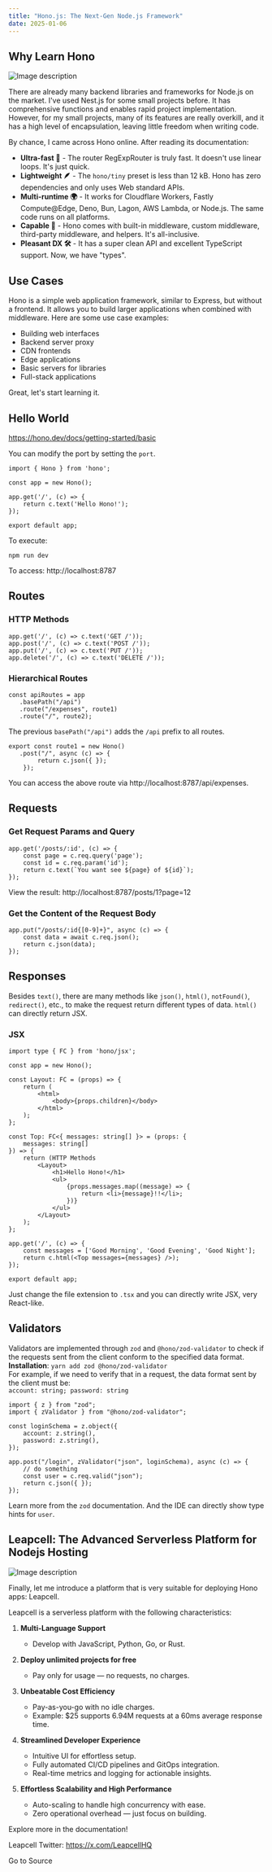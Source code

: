 ```yaml
---
title: "Hono.js: The Next-Gen Node.js Framework"
date: 2025-01-06
---
```


## Why Learn Hono

![Image description](https://media2.dev.to/dynamic/image/width=800%2Cheight=%2Cfit=scale-down%2Cgravity=auto%2Cformat=auto/https%3A%2F%2Fdev-to-uploads.s3.amazonaws.com%2Fuploads%2Farticles%2Fgaayv5o0kqvfyli5tqtf.png)

There are already many backend libraries and frameworks for Node.js on the market. I've used Nest.js for some small projects before. It has comprehensive functions and enables rapid project implementation. However, for my small projects, many of its features are really overkill, and it has a high level of encapsulation, leaving little freedom when writing code.

By chance, I came across Hono online. After reading its documentation:

- **Ultra-fast 🚀** - The router RegExpRouter is truly fast. It doesn't use linear loops. It's just quick.
- **Lightweight 🪶** - The `hono/tiny` preset is less than 12 kB. Hono has zero dependencies and only uses Web standard APIs.
- **Multi-runtime 🌍** - It works for Cloudflare Workers, Fastly Compute@Edge, Deno, Bun, Lagon, AWS Lambda, or Node.js. The same code runs on all platforms.
- **Capable 🔋** - Hono comes with built-in middleware, custom middleware, third-party middleware, and helpers. It's all-inclusive.
- **Pleasant DX 🛠️** - It has a super clean API and excellent TypeScript support. Now, we have "types".

## Use Cases

Hono is a simple web application framework, similar to Express, but without a frontend. It allows you to build larger applications when combined with middleware. Here are some use case examples:

- Building web interfaces
- Backend server proxy
- CDN frontends
- Edge applications
- Basic servers for libraries
- Full-stack applications

Great, let's start learning it.

## Hello World

https://hono.dev/docs/getting-started/basic

You can modify the port by setting the `port`.  

```
import { Hono } from 'hono';

const app = new Hono();

app.get('/', (c) => {
    return c.text('Hello Hono!');
});

export default app;
```

To execute:  

```
npm run dev
```

To access: http://localhost:8787

## Routes

### HTTP Methods

```
app.get('/', (c) => c.text('GET /'));
app.post('/', (c) => c.text('POST /'));
app.put('/', (c) => c.text('PUT /'));
app.delete('/', (c) => c.text('DELETE /'));
```

### Hierarchical Routes

```
const apiRoutes = app
   .basePath("/api")
   .route("/expenses", route1)
   .route("/", route2);
```

The previous `basePath("/api")` adds the `/api` prefix to all routes.  

```
export const route1 = new Hono()
   .post("/", async (c) => {
        return c.json({ });
    });
```

You can access the above route via http://localhost:8787/api/expenses.

## Requests

### Get Request Params and Query

```
app.get('/posts/:id', (c) => {
    const page = c.req.query('page');
    const id = c.req.param('id');
    return c.text(`You want see ${page} of ${id}`);
});
```

View the result: http://localhost:8787/posts/1?page=12

### Get the Content of the Request Body

```
app.put("/posts/:id{[0-9]+}", async (c) => {
    const data = await c.req.json();
    return c.json(data);
});
```

## Responses

Besides `text()`, there are many methods like `json()`, `html()`, `notFound()`, `redirect()`, etc., to make the request return different types of data. `html()` can directly return JSX.

### JSX

```
import type { FC } from 'hono/jsx';

const app = new Hono();

const Layout: FC = (props) => {
    return (
        <html>
            <body>{props.children}</body>
        </html>
    );
};

const Top: FC<{ messages: string[] }> = (props: {
    messages: string[]
}) => {
    return (HTTP Methods
        <Layout>
            <h1>Hello Hono!</h1>
            <ul>
                {props.messages.map((message) => {
                    return <li>{message}!!</li>;
                })}
            </ul>
        </Layout>
    );
};

app.get('/', (c) => {
    const messages = ['Good Morning', 'Good Evening', 'Good Night'];
    return c.html(<Top messages={messages} />);
});

export default app;
```

Just change the file extension to `.tsx` and you can directly write JSX, very React-like.

## Validators

Validators are implemented through `zod` and `@hono/zod-validator` to check if the requests sent from the client conform to the specified data format.  
**Installation**: `yarn add zod @hono/zod-validator`  
For example, if we need to verify that in a request, the data format sent by the client must be:  
`account: string; password: string`  

```
import { z } from "zod";
import { zValidator } from "@hono/zod-validator";

const loginSchema = z.object({
    account: z.string(),
    password: z.string(),
});

app.post("/login", zValidator("json", loginSchema), async (c) => {
    // do something
    const user = c.req.valid("json");
    return c.json({ });
});
```

Learn more from the `zod` documentation. And the IDE can directly show type hints for `user`.

## Leapcell: The Advanced Serverless Platform for Nodejs Hosting

![Image description](https://media2.dev.to/dynamic/image/width=800%2Cheight=%2Cfit=scale-down%2Cgravity=auto%2Cformat=auto/https%3A%2F%2Fdev-to-uploads.s3.amazonaws.com%2Fuploads%2Farticles%2Fg93vc6cxq39nu1zsl7s1.png)

Finally, let me introduce a platform that is very suitable for deploying Hono apps: Leapcell.

Leapcell is a serverless platform with the following characteristics:

1. **Multi-Language Support**
    
    - Develop with JavaScript, Python, Go, or Rust.
2. **Deploy unlimited projects for free**
    
    - Pay only for usage — no requests, no charges.
3. **Unbeatable Cost Efficiency**
    
    - Pay-as-you-go with no idle charges.
    - Example: $25 supports 6.94M requests at a 60ms average response time.
4. **Streamlined Developer Experience**
    
    - Intuitive UI for effortless setup.
    - Fully automated CI/CD pipelines and GitOps integration.
    - Real-time metrics and logging for actionable insights.
5. **Effortless Scalability and High Performance**
    
    - Auto-scaling to handle high concurrency with ease.
    - Zero operational overhead — just focus on building.

Explore more in the documentation!

Leapcell Twitter: https://x.com/LeapcellHQ

Go to Source
